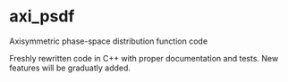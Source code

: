 # axi_psdf
Axisymmetric phase-space distribution function code

Freshly rewritten code in C++ with proper documentation and tests. New features will be graduatly added.
